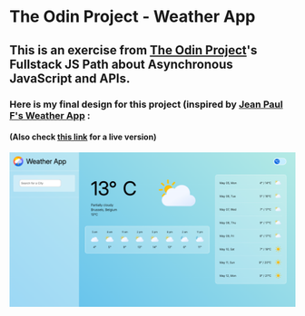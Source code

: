 # The Odin Project - Weather App

## This is an exercise from [The Odin Project](https://www.theodinproject.com/)'s Fullstack JS Path about Asynchronous JavaScript and APIs.

### Here is my final design for this project (inspired by [Jean Paul F's Weather App](https://weather-app-two-wine-13.vercel.app/) :

#### (Also check [this link](https://aliceandree.github.io/odin-weather-app) for a live version)

![image01](https://github.com/AliceAndree/odin-weather-app/blob/004e5215800acd8b1f03491fe19adcb3c036a67f/src/assets/design.png)
